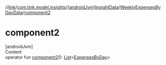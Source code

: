 //[link](../../../index.md)/[com.tink.model.insights](../../index.md)/[[androidJvm]InsightData](../index.md)/[WeeklyExpensesByDayData](index.md)/[component2](component2.md)



# component2  
[androidJvm]  
Content  
operator fun [component2](component2.md)(): [List](https://kotlinlang.org/api/latest/jvm/stdlib/kotlin.collections/-list/index.html)<[ExpensesByDay](../../../com.tink.model.relations/[android-jvm]-expenses-by-day/index.md)>  



